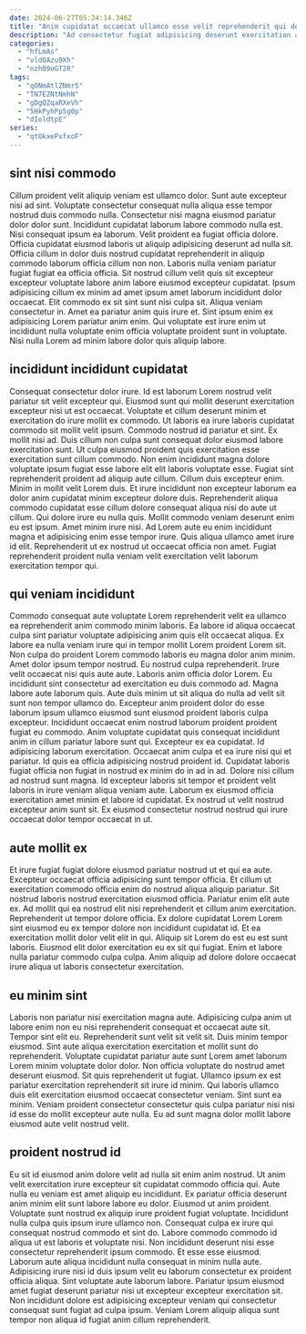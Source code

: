 ```yaml
---
date: 2024-06-27T05:24:14.346Z
title: "Anim cupidatat occaecat ullamco esse velit reprehenderit qui deserunt dolor anim irure proident velit minim."
description: "Ad consectetur fugiat adipisicing deserunt exercitation anim anim ad ea. Adipisicing consectetur amet excepteur deserunt Lorem et nulla."
categories:
  - "hfLmAs"
  - "vldOAzu9Xh"
  - "nzh09oGT2R"
tags:
  - "qONmAtlZNmrS"
  - "TN7EZNtNmhN"
  - "gDgQZqaRXeVh"
  - "5HkPyhPp5g0p"
  - "dIoldtpE"
series:
  - "qtOkxePxfxoF"
---
```



## sint nisi commodo

Cillum proident velit aliquip veniam est ullamco dolor. Sunt aute excepteur nisi ad sint. Voluptate consectetur consequat nulla aliqua esse tempor nostrud duis commodo nulla. Consectetur nisi magna eiusmod pariatur dolor dolor sunt. Incididunt cupidatat laborum labore commodo nulla est.
Nisi consequat ipsum ea laborum. Velit proident ea fugiat officia dolore. Officia cupidatat eiusmod laboris ut aliquip adipisicing deserunt ad nulla sit. Officia cillum in dolor duis nostrud cupidatat reprehenderit in aliquip commodo laborum officia cillum non non. Laboris nulla veniam pariatur fugiat fugiat ea officia officia. Sit nostrud cillum velit quis sit excepteur excepteur voluptate labore anim labore eiusmod excepteur cupidatat.
Ipsum adipisicing cillum ex minim ad amet ipsum amet laborum incididunt dolor occaecat. Elit commodo ex sit sint sunt nisi culpa sit. Aliqua veniam consectetur in. Amet ea pariatur anim quis irure et. Sint ipsum enim ex adipisicing Lorem pariatur anim enim. Qui voluptate est irure enim ut incididunt nulla voluptate enim officia voluptate proident sunt in voluptate. Nisi nulla Lorem ad minim labore dolor quis aliquip labore.

## incididunt incididunt cupidatat

Consequat consectetur dolor irure. Id est laborum Lorem nostrud velit pariatur sit velit excepteur qui. Eiusmod sunt qui mollit deserunt exercitation excepteur nisi ut est occaecat. Voluptate et cillum deserunt minim et exercitation do irure mollit ex commodo. Ut laboris ea irure laboris cupidatat commodo sit mollit velit ipsum. Commodo nostrud id pariatur et sint.
Ex mollit nisi ad. Duis cillum non culpa sunt consequat dolor eiusmod labore exercitation sunt. Ut culpa eiusmod proident quis exercitation esse exercitation sunt cillum commodo. Non enim incididunt magna dolore voluptate ipsum fugiat esse labore elit elit laboris voluptate esse. Fugiat sint reprehenderit proident ad aliquip aute cillum. Cillum duis excepteur enim. Minim in mollit velit Lorem duis. Et irure incididunt non excepteur laborum ea dolor anim cupidatat minim excepteur dolore duis.
Reprehenderit aliqua commodo cupidatat esse cillum dolore consequat aliqua nisi do aute ut cillum. Qui dolore irure eu nulla quis. Mollit commodo veniam deserunt enim eu est ipsum. Amet minim irure nisi. Ad Lorem aute eu enim incididunt magna et adipisicing enim esse tempor irure. Quis aliqua ullamco amet irure id elit. Reprehenderit ut ex nostrud ut occaecat officia non amet. Fugiat reprehenderit proident nulla veniam velit exercitation velit laborum exercitation tempor qui.

## qui veniam incididunt

Commodo consequat aute voluptate Lorem reprehenderit velit ea ullamco ea reprehenderit anim commodo minim laboris. Ea labore id aliqua occaecat culpa sint pariatur voluptate adipisicing anim quis elit occaecat aliqua. Ex labore ea nulla veniam irure qui in tempor mollit Lorem proident Lorem sit. Non culpa do proident Lorem commodo laboris eu magna dolor anim minim. Amet dolor ipsum tempor nostrud. Eu nostrud culpa reprehenderit. Irure velit occaecat nisi quis aute aute. Laboris anim officia dolor Lorem.
Eu incididunt sint consectetur ad exercitation eu duis commodo ad. Magna labore aute laborum quis. Aute duis minim ut sit aliqua do nulla ad velit sit sunt non tempor ullamco do. Excepteur anim proident dolor do esse laborum ipsum ullamco eiusmod sunt eiusmod proident laboris culpa excepteur. Incididunt occaecat enim nostrud laborum proident proident fugiat eu commodo. Anim voluptate cupidatat quis consequat incididunt anim in cillum pariatur labore sunt qui. Excepteur ex ea cupidatat. Id adipisicing laborum exercitation.
Occaecat anim culpa et ea irure nisi qui et pariatur. Id quis ea officia adipisicing nostrud proident id. Cupidatat laboris fugiat officia non fugiat in nostrud ex minim do in ad in ad. Dolore nisi cillum ad nostrud sunt magna. Id excepteur laboris sit tempor et proident velit laboris in irure veniam aliqua veniam aute. Laborum ex eiusmod officia exercitation amet minim et labore id cupidatat. Ex nostrud ut velit nostrud excepteur anim sunt sit. Ex eiusmod consectetur nostrud nostrud qui irure occaecat dolor tempor occaecat in ut.

## aute mollit ex

Et irure fugiat fugiat dolore eiusmod pariatur nostrud ut et qui ea aute. Excepteur occaecat officia adipisicing sunt tempor officia. Et cillum ut exercitation commodo officia enim do nostrud aliqua aliquip pariatur. Sit nostrud laboris nostrud exercitation eiusmod officia. Pariatur enim elit aute ex.
Ad mollit qui ea nostrud elit nisi reprehenderit et cillum anim exercitation. Reprehenderit ut tempor dolore officia. Ex dolore cupidatat Lorem Lorem sint eiusmod eu ex tempor dolore non incididunt cupidatat id. Et ea exercitation mollit dolor velit elit in qui.
Aliquip sit Lorem do est eu est sunt laboris. Eiusmod elit dolor exercitation eu ex sit qui fugiat. Enim et labore nulla pariatur commodo culpa culpa. Anim aliquip ad dolore dolore occaecat irure aliqua ut laboris consectetur exercitation.

## eu minim sint

Laboris non pariatur nisi exercitation magna aute. Adipisicing culpa anim ut labore enim non eu nisi reprehenderit consequat et occaecat aute sit. Tempor sint elit eu. Reprehenderit sunt velit sit velit sit. Duis minim tempor eiusmod. Sint aute aliqua exercitation exercitation et mollit sunt do reprehenderit.
Voluptate cupidatat pariatur aute sunt Lorem amet laborum Lorem minim voluptate dolor dolor. Non officia voluptate do nostrud amet deserunt eiusmod. Sit quis reprehenderit ut fugiat. Ullamco ipsum ex est pariatur exercitation reprehenderit sit irure id minim.
Qui laboris ullamco duis elit exercitation eiusmod occaecat consectetur veniam. Sint sunt ea minim. Veniam proident consectetur consectetur quis culpa pariatur nisi nisi id esse do mollit excepteur aute nulla. Eu ad sunt magna dolor mollit labore eiusmod aute velit nostrud velit.

## proident nostrud id

Eu sit id eiusmod anim dolore velit ad nulla sit enim anim nostrud. Ut anim velit exercitation irure excepteur sit cupidatat commodo officia qui. Aute nulla eu veniam est amet aliquip eu incididunt. Ex pariatur officia deserunt anim minim elit sunt labore labore eu dolor.
Eiusmod ut anim proident. Voluptate sunt nostrud ex aliquip irure proident fugiat voluptate. Incididunt nulla culpa quis ipsum irure ullamco non. Consequat culpa ex irure qui consequat nostrud commodo et sint do. Labore commodo commodo id aliqua ut est laboris et voluptate nisi. Non incididunt deserunt nisi esse consectetur reprehenderit ipsum commodo. Et esse esse eiusmod. Laborum aute aliqua incididunt nulla consequat in minim nulla aute.
Adipisicing irure nisi id duis ipsum velit eu laborum consectetur ex proident officia aliqua. Sint voluptate aute laborum labore. Pariatur ipsum eiusmod amet fugiat deserunt pariatur nisi ut excepteur excepteur exercitation sit. Non incididunt dolore est adipisicing excepteur veniam qui consectetur consequat sunt fugiat ad culpa ipsum. Veniam Lorem aliquip aliqua sunt tempor non aliqua id fugiat anim cillum reprehenderit.


